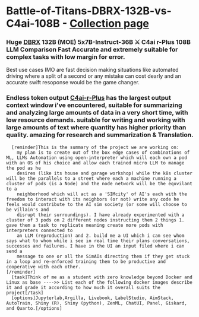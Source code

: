 # Battle-of-Titans-DBRX-132B-vs-C4ai-108B - [Collection page](https://huggingface.co/collections/AI6rz/132b-dbrx-instruct-5-x-7b-36b-output-vs-c4ai-104b-output-661aa042a12a10bd0d6e003e)

### Huge [DBRX](https://huggingface.co/databricks/dbrx-instruct) 132B (MOE) 5x7B-Instruct-36B ⚔ C4ai r-Plus 108B LLM Comparison Fast Accurate and extremely suitable for complex tasks with low margin for error. 
Best use cases IMO are fast decision making situations like automated driving where a split of a second or any mistake can cost dearly
and an accurate swift resoponse would be the game changer.

### Endless token output [C4ai-r-Plus](https://huggingface.co/CohereForAI/c4ai-command-r-plus) has the largest output context window i've encountered, suitable for summarizing and analyzing large amounts of data in a very short time, with low resource demands. suitable for writing and working with large amounts of text where quantity has higher priority than quality. amazing for research and summarization & Translation.


```
  [reminder]This is the summary of the project we are working on:
    my plan is to create out of the box edge cases of combinations of ML, LLMs Automation using open-interpreter which will each own a pod with an OS of his choice and allow each trained micro LLM to manage the pod as he
    desires (like its house and garage workshop) while the k8s cluster will be the parallels to a street where each a machine running a cluster of pods (is a Node) and the node network will be the equvilant to a
    neighborhood which will act as a 'SIMcity' of AI's each with the freedom to interact with its neighbors (or not) write any code he feels would contribute to the AI sim society (or some will choose to be villain's and
    disrupt their surroundings). I have already experimented with a cluster of 3 pods on 2 different nodes instructing them 2 things 1. gave them a task to replicate meaning create more pods with interpreters connected to
    an LLM (reproduction) and 2. build me a UI which i can see whom says what to whom while i see in real time their plans conversations, successes and failures. I have in the UI an input filed where i can send a
    message to one or all the SimAIs directing them if they get stuck in a loop and re-enforced training them to be productive and cooperative with each other.
[/reminder]
  [task]Think of me as a student with zero knowledge beyond Docker and Linux as base ---->> List each of the following docker images describe it and grade it according to how much it overall suits the project[/task]  
  [options]Jupyterlab,Argilla, Livebook, LabelStudio, AimStack, AutoTrain, Shiny (R), Shiny (python), ZenML, ChatUI, Panel, Giskard, and Quarto.[/options]
```
